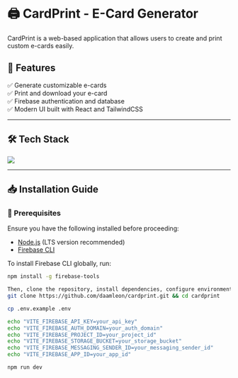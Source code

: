 # 🖨️ CardPrint - E-Card Generator

CardPrint is a web-based application that allows users to create and print custom e-cards easily.  

## 📌 Features  
✅ Generate customizable e-cards  
✅ Print and download your e-card  
✅ Firebase authentication and database  
✅ Modern UI built with React and TailwindCSS  

---

## 🛠️ Tech Stack  

<p align="left">
  <img src="https://skillicons.dev/icons?i=js,ts,react,vite,tailwind,firebase,git" />
</p>

---

## 📥 Installation Guide  

### 🔹 Prerequisites  
Ensure you have the following installed before proceeding:  

- [Node.js](https://nodejs.org/) (LTS version recommended)  
- [Firebase CLI](https://firebase.google.com/docs/cli)  

To install Firebase CLI globally, run:  
```bash
npm install -g firebase-tools

Then, clone the repository, install dependencies, configure environment variables, and start the development server:
git clone https://github.com/daamleon/cardprint.git && cd cardprint

cp .env.example .env

echo "VITE_FIREBASE_API_KEY=your_api_key"
echo "VITE_FIREBASE_AUTH_DOMAIN=your_auth_domain"
echo "VITE_FIREBASE_PROJECT_ID=your_project_id"
echo "VITE_FIREBASE_STORAGE_BUCKET=your_storage_bucket"
echo "VITE_FIREBASE_MESSAGING_SENDER_ID=your_messaging_sender_id"
echo "VITE_FIREBASE_APP_ID=your_app_id"

npm run dev
